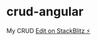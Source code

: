 # crud-angular

My CRUD
[Edit on StackBlitz ⚡️](https://stackblitz.com/edit/primeng-tablecrud-demo-tdfqct)
